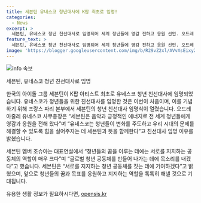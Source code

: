 ```yaml
---
title: 세븐틴 유네스코 청년대사에 K팝 최초로 임명!
categories:
  - News
excerpt: >
  세븐틴, 유네스코 청년 친선대사로 임명되어 세계 청년들에 영감 전하고 응원 선언. 오드레 아줄레 유네스코 사무총장, 세븐틴은 음악과 긍정적 에너지로 청년들에게 영감 전달 밝혀. 세븐틴 조슈아, 청년들의 꿈 이루는 데 공동체 역할 크다 강조. 청년들의 꿈 지지하며 글로벌 공동체 형성 앞장.
feature_text: >
  세븐틴, 유네스코 청년 친선대사로 임명되어 세계 청년들에 영감 전하고 응원 선언. 오드레 아줄레 유네스코 사무총장, 세븐틴은 음악과 긍정적 에너지로 청년들에게 영감 전달 밝혀. 세븐틴 조슈아, 청년들의 꿈 이루는 데 공동체 역할 크다 강조. 청년들의 꿈 지지하며 글로벌 공동체 형성 앞장.
image: 'https://blogger.googleusercontent.com/img/b/R29vZ2xl/AVvXsEixyZcFfHzMRdzZMjFBmAUKJYCLCGyLL1o632UiGVXcaFdKo_bkvkuCioo0uUKlGfBVcT3P84aROyZIXSBEx3Aw5nCQ3pTgDom1WDC4m8eifvWiAmWEEVb4x6G_l8C0QH225ldMjyaFvpxGEBGNO37VmDTDMHGhJPq73UglMfDca1-0aw/s1600/blogspot.png'
---
```


<p><img src="https://blogger.googleusercontent.com/img/b/R29vZ2xl/AVvXsEixyZcFfHzMRdzZMjFBmAUKJYCLCGyLL1o632UiGVXcaFdKo_bkvkuCioo0uUKlGfBVcT3P84aROyZIXSBEx3Aw5nCQ3pTgDom1WDC4m8eifvWiAmWEEVb4x6G_l8C0QH225ldMjyaFvpxGEBGNO37VmDTDMHGhJPq73UglMfDca1-0aw/s1600/blogspot.png" alt="info 속보" /></p>

<p>세븐틴, 유네스코 청년 친선대사로 임명</p>

<p>한국의 아이돌 그룹 세븐틴이 K팝 아티스트 최초로 유네스코 청년 친선대사에 임명되었습니다. 유네스코가 청년들을 위한 친선대사를 임명한 것은 이번이 처음이며, 이를 기념하기 위해 프랑스 파리 본부에서 세븐틴의 청년 친선대사 임명식이 열렸습니다. 오드레 아줄레 유네스코 사무총장은 “세븐틴은 음악과 긍정적인 에너지로 전 세계 청년들에게 영감과 응원을 전해 왔다”며 “유네스코는 청년들이 변화를 주도하고 우리 시대의 문제를 해결할 수 있도록 힘을 실어주자는 데 세븐틴과 뜻을 함께한다”고 친선대사 임명 이유를 밝혔습니다.</p>

<p>세븐틴 멤버 조슈아는 대표연설에서 “청년들의 꿈을 이루는 데에는 서로를 지지하는 공동체의 역할이 매우 크다”며 “글로벌 청년 공동체를 만들어 나가는 데에 목소리를 내겠다”고 했습니다. 세븐틴은 “서로를 지지하는 청년 공동체를 짓는 데에 기여하겠다”고 밝혔으며, 앞으로 청년들의 꿈과 목표를 응원하고 지지하는 역할을 톡톡히 해낼 것으로 기대됩니다.</p>
유용한 생활 정보가 필요하시다면, <a href="https://opensis.kr" rel="dofollow">opensis.kr</a>



